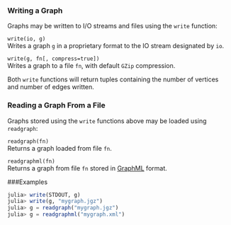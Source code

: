 ### Writing a Graph
Graphs may be written to I/O streams and files using the `write` function:

`write(io, g)`  
Writes a graph `g` in a proprietary format to the IO stream designated by `io`.

`write(g, fn[, compress=true])`  
Writes a graph to a file `fn`, with default `GZip` compression.

Both `write` functions will return tuples containing the number of vertices and
number of edges written.

### Reading a Graph From a File
Graphs stored using the `write` functions above may be loaded using `readgraph`:

`readgraph(fn)`  
Returns a graph loaded from file `fn`.

`readgraphml(fn)`  
Returns a graph from file `fn` stored in [GraphML](http://en.wikipedia.org/wiki/GraphML)
format.


###Examples
```julia
julia> write(STDOUT, g)
julia> write(g, "mygraph.jgz")
julia> g = readgraph("mygraph.jgz")
julia> g = readgraphml("mygraph.xml")
```
